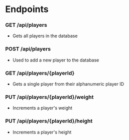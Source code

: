 # Endpoints

### GET /api/players
- Gets all players in the database

### POST /api/players
- Used to add a new player to the database

### GET /api/players/{playerId}
- Gets a single player from their alphanumeric player ID

### PUT /api/players/{playerId}/weight
- Increments a player's weight

### PUT /api/players/{playerId}/height
- Increments a player's height
